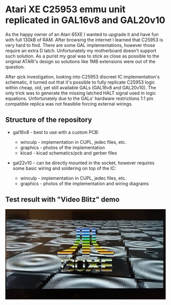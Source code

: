 # Atari XE C25953 emmu unit replicated in GAL16v8 and GAL20v10

As the happy owner of an Atari 65XE I wanted to upgrade it and have fun with full 130kB of RAM. After browsing the internet I learned that C25953 is very hard to find. There are some GAL implementations, however those require an extra D latch. Unfortunately my motherboard doesn't support such solution.
As a purist my goal was to stick as close as possible to the original ATARI's design so solutions like 1MB extensions were out of the question. 

After qick investigation, looking into C25953 discreet IC implementation's schematic, it turned out that it's possible to fully replicate C25953 logic within cheap, old, yet still available GALs (GAL16v8 and GAL20v10). The only trick was to generate the missing latched HALT signal used in logic equations.
Unfortunately due to the GALs' hardware restrictions 1:1 pin compatible replica was not feasiblie forcing external wirings.

## Structure of the repository
  - gal16v8 - best to use with a custom PCB:
    - winculp - implementation in CUPL, jedec files, etc. 
    - graphics - photos of the implementation
    - kicad - kicad schematics/pcb and gerber files

  - gal22v10 - can be directly mounted in the socket, however requires some basic wiring and soldering on top of the IC:
    - winculp - implementation in CUPL, jedec files, etc.
    - graphics - photos of the implementation and wiring diagrams  

## Test result with "Video Blitz" demo

![Video Blitz](https://raw.githubusercontent.com/mikulski-lab/C25953-emmu/master/gal16v8/graphics/video_blitz_128k.jpg)
